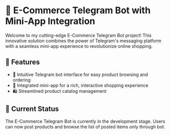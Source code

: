 # 🛒 E-Commerce Telegram Bot with Mini-App Integration

Welcome to my cutting-edge E-Commerce Telegram Bot project! This innovative solution combines the power of Telegram's messaging platform with a seamless mini-app experience to revolutionize online shopping.

## 🌟 Features

- 💬 Intuitive Telegram bot interface for easy product browsing and ordering
- 📱 Integrated mini-app for a rich, interactive shopping experience
- 🛍️ Streamlined product catalog management


## 🚀 Current Status

The E-Commerce Telegram Bot is currently in the development stage. Users can now post products and browse the list of posted items only through bot.

